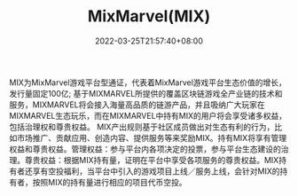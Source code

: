﻿---
weight: 
title: "MixMarvel(MIX)"
description: "MIX为MixMarvel游戏平台型通证，代表着MixMarvel游戏平台生态价值的增长，发行量固定100亿; 基于MIXMARVEL所提供的覆盖区块链游戏全产业链的技术和服务，MIXMARVEL将会接入海量高..."
date: 2022-03-25T21:57:40+08:00
lastmod: 2022-03-25T16:45:40+08:00
draft: false
authors: ["Metabd"]
featuredImage: "mixmarvelmix.webp"
link: ""
tags: ["数字代币","MixMarvel(MIX)"]
categories: ["navigation"]
navigation: ["数字代币"]
lightgallery: true
toc: true
pinned: false
recommend: false
recommend1: false
---
MIX为MixMarvel游戏平台型通证，代表着MixMarvel游戏平台生态价值的增长，发行量固定100亿; 基于MIXMARVEL所提供的覆盖区块链游戏全产业链的技术和服务，MIXMARVEL将会接入海量高品质的链游产品，并且吸纳广大玩家在MIXMARVEL生态玩乐，而在MIXMARVEL中持有MIX的用户将会享受诸多权益，包括治理权和尊贵权益。
MIX产出规则基于社区成员做出对生态有利的行为，比如市场推广、贡献应用、创造内容、提供服务等来奖励MIX。持有MIX将享有管理权益和尊贵权益。管理权益：参与平台内各项决定的投票，参与平台生态建设的治理。尊贵权益：根据MIX持有量，证明在平台中享受各项服务的尊贵权益。MIX持有者还享有空投福利，当平台中引入的游戏项目上线／服务上线，会针对MIX的持有者，按照MIX的持有量进行相应的项目代币空投。

